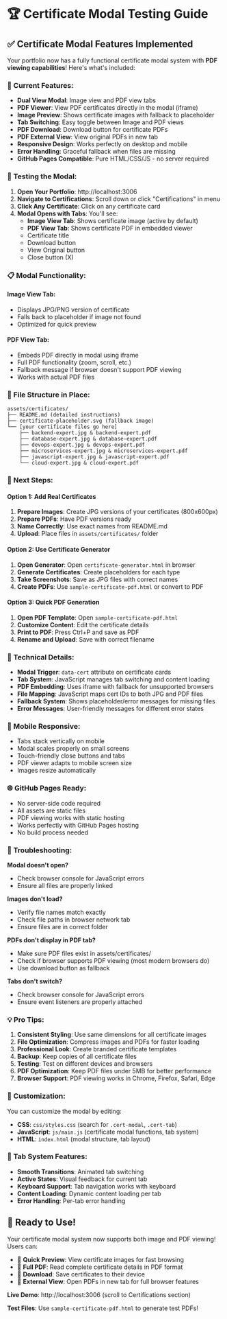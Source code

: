 # 🏆 Certificate Modal Testing Guide

## ✅ Certificate Modal Features Implemented

Your portfolio now has a fully functional certificate modal system with **PDF viewing capabilities**! Here's what's included:

### 🔧 Current Features:
- **Dual View Modal**: Image view and PDF view tabs
- **PDF Viewer**: View PDF certificates directly in the modal (iframe)
- **Image Preview**: Shows certificate images with fallback to placeholder
- **Tab Switching**: Easy toggle between Image and PDF views
- **PDF Download**: Download button for certificate PDFs
- **PDF External View**: View original PDFs in new tab
- **Responsive Design**: Works perfectly on desktop and mobile
- **Error Handling**: Graceful fallback when files are missing
- **GitHub Pages Compatible**: Pure HTML/CSS/JS - no server required

### 🚀 Testing the Modal:

1. **Open Your Portfolio**: http://localhost:3006
2. **Navigate to Certifications**: Scroll down or click "Certifications" in menu
3. **Click Any Certificate**: Click on any certificate card
4. **Modal Opens with Tabs**: You'll see:
   - **Image View Tab**: Shows certificate image (active by default)
   - **PDF View Tab**: Shows certificate PDF in embedded viewer
   - Certificate title
   - Download button
   - View Original button
   - Close button (X)

### 📋 Modal Functionality:

#### Image View Tab:
- Displays JPG/PNG version of certificate
- Falls back to placeholder if image not found
- Optimized for quick preview

#### PDF View Tab:
- Embeds PDF directly in modal using iframe
- Full PDF functionality (zoom, scroll, etc.)
- Fallback message if browser doesn't support PDF viewing
- Works with actual PDF files

### 📁 File Structure in Place:

```
assets/certificates/
├── README.md (detailed instructions)
├── certificate-placeholder.svg (fallback image)
└── [your certificate files go here]
    ├── backend-expert.jpg & backend-expert.pdf
    ├── database-expert.jpg & database-expert.pdf
    ├── devops-expert.jpg & devops-expert.pdf
    ├── microservices-expert.jpg & microservices-expert.pdf
    ├── javascript-expert.jpg & javascript-expert.pdf
    └── cloud-expert.jpg & cloud-expert.pdf
```

### 🎯 Next Steps:

#### Option 1: Add Real Certificates
1. **Prepare Images**: Create JPG versions of your certificates (800x600px)
2. **Prepare PDFs**: Have PDF versions ready
3. **Name Correctly**: Use exact names from README.md
4. **Upload**: Place files in `assets/certificates/` folder

#### Option 2: Use Certificate Generator
1. **Open Generator**: Open `certificate-generator.html` in browser
2. **Generate Certificates**: Create placeholders for each type
3. **Take Screenshots**: Save as JPG files with correct names
4. **Create PDFs**: Use `sample-certificate-pdf.html` or convert to PDF

#### Option 3: Quick PDF Generation
1. **Open PDF Template**: Open `sample-certificate-pdf.html`
2. **Customize Content**: Edit the certificate details
3. **Print to PDF**: Press Ctrl+P and save as PDF
4. **Rename and Upload**: Save with correct filename

### 🔧 Technical Details:

- **Modal Trigger**: `data-cert` attribute on certificate cards
- **Tab System**: JavaScript manages tab switching and content loading
- **PDF Embedding**: Uses iframe with fallback for unsupported browsers
- **File Mapping**: JavaScript maps cert IDs to both JPG and PDF files
- **Fallback System**: Shows placeholder/error messages for missing files
- **Error Messages**: User-friendly messages for different error states

### 📱 Mobile Responsive:

- Tabs stack vertically on mobile
- Modal scales properly on small screens
- Touch-friendly close buttons and tabs
- PDF viewer adapts to mobile screen size
- Images resize automatically

### 🌐 GitHub Pages Ready:

- No server-side code required
- All assets are static files
- PDF viewing works with static hosting
- Works perfectly with GitHub Pages hosting
- No build process needed

### 🐛 Troubleshooting:

**Modal doesn't open?**
- Check browser console for JavaScript errors
- Ensure all files are properly linked

**Images don't load?**
- Verify file names match exactly
- Check file paths in browser network tab
- Ensure files are in correct folder

**PDFs don't display in PDF tab?**
- Make sure PDF files exist in assets/certificates/
- Check if browser supports PDF viewing (most modern browsers do)
- Use download button as fallback

**Tabs don't switch?**
- Check browser console for JavaScript errors
- Ensure event listeners are properly attached

### 💡 Pro Tips:

1. **Consistent Styling**: Use same dimensions for all certificate images
2. **File Optimization**: Compress images and PDFs for faster loading
3. **Professional Look**: Create branded certificate templates
4. **Backup**: Keep copies of all certificate files
5. **Testing**: Test on different devices and browsers
6. **PDF Optimization**: Keep PDF files under 5MB for better performance
7. **Browser Support**: PDF viewing works in Chrome, Firefox, Safari, Edge

### 🎨 Customization:

You can customize the modal by editing:
- **CSS**: `css/styles.css` (search for `.cert-modal`, `.cert-tab`)
- **JavaScript**: `js/main.js` (certificate modal functions, tab system)
- **HTML**: `index.html` (modal structure, tab layout)

### 🔄 Tab System Features:

- **Smooth Transitions**: Animated tab switching
- **Active States**: Visual feedback for current tab
- **Keyboard Support**: Tab navigation works with keyboard
- **Content Loading**: Dynamic content loading per tab
- **Error Handling**: Per-tab error handling

## 🎉 Ready to Use!

Your certificate modal system now supports both image and PDF viewing! Users can:
- 👀 **Quick Preview**: View certificate images for fast browsing
- 📄 **Full PDF**: Read complete certificate details in PDF format
- 💾 **Download**: Save certificates to their device
- 🔗 **External View**: Open PDFs in new tab for full browser features

**Live Demo**: http://localhost:3006 (scroll to Certifications section)

**Test Files**: Use `sample-certificate-pdf.html` to generate test PDFs!

